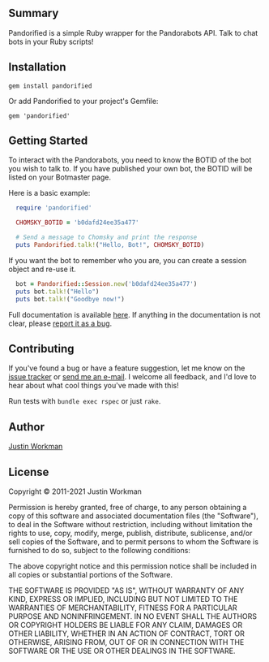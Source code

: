 Summary
-------

Pandorified is a simple Ruby wrapper for the Pandorabots API. Talk to chat bots in your Ruby scripts!

Installation
------------

`gem install pandorified`

Or add Pandorified to your project's Gemfile:

`gem 'pandorified'`

Getting Started
---------------

To interact with the Pandorabots, you need to know the BOTID of the bot you wish to talk to. If you have published your own bot, the BOTID will be listed on your Botmaster page.

Here is a basic example:

```ruby
  require 'pandorified'

  CHOMSKY_BOTID = 'b0dafd24ee35a477'

  # Send a message to Chomsky and print the response
  puts Pandorified.talk!("Hello, Bot!", CHOMSKY_BOTID)
```

If you want the bot to remember who you are, you can create a session object and re-use it.

```ruby
  bot = Pandorified::Session.new('b0dafd24ee35a477')
  puts bot.talk!("Hello")
  puts bot.talk!("Goodbye now!")
```

Full documentation is available [here](http://rubydoc.info/gems/pandorified/frames). If anything in the documentation is not clear, please [report it as a bug][1].

Contributing
------------

If you've found a bug or have a feature suggestion, let me know on the [issue tracker][1] or [send me an e-mail][2]. I welcome all feedback, and I'd love to hear about what cool things you've made with this!

Run tests with `bundle exec rspec` or just `rake`.

Author
------

[Justin Workman][2]

License
-------

Copyright © 2011-2021 Justin Workman

Permission is hereby granted, free of charge, to any person obtaining a copy of this software and associated documentation files (the "Software"), to deal in the Software without restriction, including without limitation the rights to use, copy, modify, merge, publish, distribute, sublicense, and/or sell copies of the Software, and to permit persons to whom the Software is furnished to do so, subject to the following conditions:

The above copyright notice and this permission notice shall be included in all copies or substantial portions of the Software.

THE SOFTWARE IS PROVIDED "AS IS", WITHOUT WARRANTY OF ANY KIND, EXPRESS OR IMPLIED, INCLUDING BUT NOT LIMITED TO THE WARRANTIES OF MERCHANTABILITY, FITNESS FOR A PARTICULAR PURPOSE AND NONINFRINGEMENT. IN NO EVENT SHALL THE AUTHORS OR COPYRIGHT HOLDERS BE LIABLE FOR ANY CLAIM, DAMAGES OR OTHER LIABILITY, WHETHER IN AN ACTION OF CONTRACT, TORT OR OTHERWISE, ARISING FROM, OUT OF OR IN CONNECTION WITH THE SOFTWARE OR THE USE OR OTHER DEALINGS IN THE SOFTWARE.

[1]: https://github.com/xtagon/pandorified-gem/issues
[2]: mailto:xtagon@gmail.com
